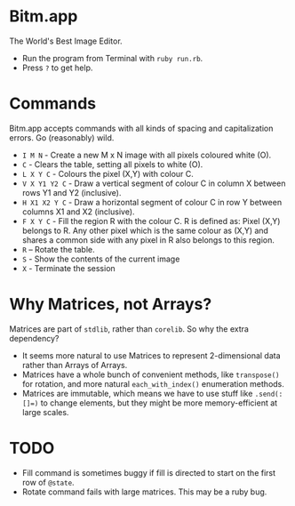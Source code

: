 Bitm.app
=========
The World's Best Image Editor.

- Run the program from Terminal with `ruby run.rb`.
- Press `?` to get help.

Commands
=========
Bitm.app accepts commands with all kinds of spacing and capitalization errors. Go (reasonably) wild.

- `I M N` - Create a new M x N image with all pixels coloured white (O).
- `C` - Clears the table, setting all pixels to white (O).
- `L X Y C` - Colours the pixel (X,Y) with colour C.
- `V X Y1 Y2 C` - Draw a vertical segment of colour C in column X between rows Y1 and Y2 (inclusive).
- `H X1 X2 Y C` - Draw a horizontal segment of colour C in row Y between columns X1 and X2 (inclusive).
- `F X Y C` - Fill the region R with the colour C. R is defined as: Pixel (X,Y) belongs to R. Any other pixel which is the same colour as (X,Y) and shares a common side with any pixel in R also belongs to this region.
- `R` – Rotate the table.
- `S` - Show the contents of the current image
- `X` - Terminate the session


Why Matrices, not Arrays?
=========
Matrices are part of `stdlib`, rather than `corelib`. So why the extra dependency?

- It seems more natural to use Matrices to represent 2-dimensional data rather than Arrays of Arrays.
- Matrices have a whole bunch of convenient methods, like `transpose()` for rotation, and more natural `each_with_index()` enumeration methods.
- Matrices are immutable, which means we have to use stuff like `.send(:[]=)` to change elements, but they might be more memory-efficient at large scales.

TODO
=========

- Fill command is sometimes buggy if fill is directed to start on the first row of `@state`.
- Rotate command fails with large matrices. This may be a ruby bug.